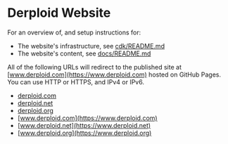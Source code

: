# Derploid Website

For an overview of, and setup instructions for:

- The website's infrastructure, see [cdk/README.md](cdk/README.md)
- The website's content, see [docs/README.md](docs/README.md)

All of the following URLs will redirect to the published site at [www.derploid.com](https://www.derploid.com) hosted on GitHub Pages.
You can use HTTP or HTTPS, and IPv4 or IPv6.

- [derploid.com](https://derploid.com)
- [derploid.net](https://derploid.net)
- [derploid.org](https://derploid.org)
- [www.derploid.com](https://www.derploid.com)
- [www.derploid.net](https://www.derploid.net)
- [www.derploid.org](https://www.derploid.org)
